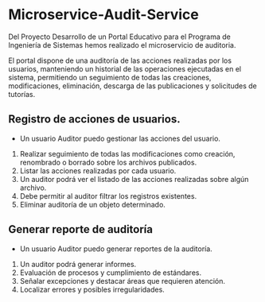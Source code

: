 # Microservice-Audit-Service
Del Proyecto Desarrollo de un Portal Educativo para el Programa de Ingeniería de Sistemas hemos realizado el microservicio de auditoria.

El portal dispone de una auditoría de las acciones realizadas por los usuarios, manteniendo un historial de las operaciones ejecutadas en el sistema, 
permitiendo un seguimiento de todas las creaciones, modificaciones, eliminación, descarga de las publicaciones y solicitudes de tutorías.

## Registro de acciones de usuarios.
- Un usuario Auditor puedo gestionar las acciones del usuario.
1. Realizar seguimiento de todas las modificaciones como creación, renombrado o borrado sobre los archivos publicados.
2. Listar las acciones realizadas por cada usuario.
3. Un auditor podrá ver el listado de las acciones realizadas sobre algún archivo.
4. Debe permitir al auditor filtrar los registros existentes.
5. Eliminar auditoría de un objeto determinado.

## Generar reporte de auditoría
- Un usuario Auditor puedo generar reportes de la auditoría.
1. Un auditor podrá generar informes.  
2. Evaluación de procesos y cumplimiento de estándares.
3. Señalar excepciones y destacar áreas que requieren atención.
4. Localizar errores y posibles irregularidades.
